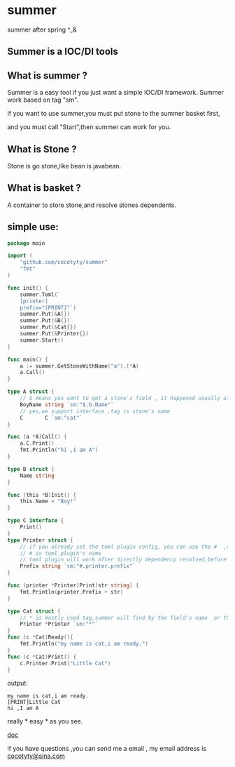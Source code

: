 # summer
summer after spring ^_&amp;
## Summer is a IOC/DI tools

## What is summer ?

Summer is a easy tool if you just want a simple IOC/DI framework. Summer work based on tag "sm".

If you want to use summer,you must put stone to the summer basket first,

and you must call "Start",then summer can work for you.

## What is Stone ?

Stone is go stone,like bean is javabean.

## What is basket ?

A container to store stone,and resolve stones dependents.


## simple use:

```go
package main

import (
	"github.com/cocotyty/summer"
	"fmt"
)

func init() {
	summer.Toml(`
	[printer]
	prefix="[PRINT]"`)
	summer.Put(&A{})
	summer.Put(&B{})
	summer.Put(&Cat{})
	summer.Put(&Printer{})
	summer.Start()
}

func main() {
	a := summer.GetStoneWithName("a").(*A)
	a.Call()
}

type A struct {
	// $ means you want to get a stone's field , it happened usually after stones inited
	BoyName string `sm:"$.b.Name"`
	// yes,we support interface ,tag is stone's name
	C       C `sm:"cat"`
}

func (a *A)Call() {
	a.C.Print()
	fmt.Println("hi ,I am A")
}

type B struct {
	Name string
}

func (this *B)Init() {
	this.Name = "Boy!"
}

type C interface {
	Print()
}
type Printer struct {
	// if you already set the toml plugin config, you can use the #  ,to get value from toml,
	// # is toml plugin's name
	// toml plugin will work after directly dependency resolved,before init
	Prefix string `sm:"#.printer.prefix"`
}

func (printer *Printer)Print(str string) {
	fmt.Println(printer.Prefix + str)
}

type Cat struct {
	// * is mostly used tag,summer will find by the field's name  or the field's type or both
	Printer *Printer `sm:"*"`
}
func (c *Cat)Ready(){
	fmt.Println("my name is cat,i am ready.")
}
func (c *Cat)Print() {
	c.Printer.Print("Little Cat")
}
```

output:
```text
my name is cat,i am ready.
[PRINT]Little Cat
hi ,I am A
```

really * easy *  as you see.

[doc](http://godoc.org/github.com/cocotyty/summer)

if you have questions ,you can send me a email  , my email address  is cocotyty@sina.com 


